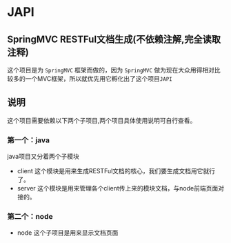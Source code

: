 # JAPI
## SpringMVC RESTFul文档生成(不依赖注解,完全读取注释)

这个项目是为 `SpringMVC` 框架而做的，因为 `SpringMVC` 做为现在大众用得相对比较多的一个MVC框架，所以就优先用它孵化出了这个项目`JAPI`

## 说明
这个项目需要依赖以下两个子项目,两个项目具体使用说明可自行查看。

### 第一个：java

java项目又分着两个子模块

* client
这个模块是用来生成RESTFul文档的核心，我们要生成文档用它就行了。
* server
这个模块是用来管理各个client传上来的模块文档，与node前端页面对接的。

### 第二个：node
* node
这个子项目是用来显示文档页面
